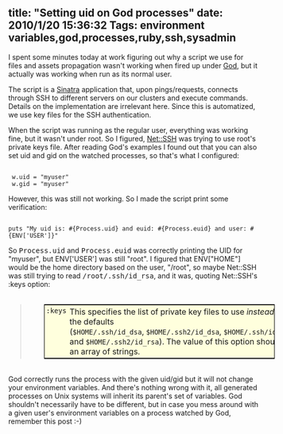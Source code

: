 title: "Setting uid on God processes"
date: 2010/1/20 15:36:32
Tags: environment variables,god,processes,ruby,ssh,sysadmin
---
<p>I spent some minutes today at work figuring out why a script we use for files and assets propagation wasn't working when fired up under <a href="http://god.rubyforge.org/">God</a>, but it actually was working when run as its normal user.</p>
<p>The script is a <a href="http://www.sinatrarb.com">Sinatra</a> application that, upon pings/requests, connects through SSH to different servers on our clusters and execute commands. Details on the implementation are irrelevant here. Since this is automatized, we use key files for the SSH authentication.</p>
<p>When the script was running as the regular user, everything was working fine, but it wasn't under root. So I figured, <a href="http://net-ssh.rubyforge.org/ssh/v2/api/">Net::SSH</a> was trying to use root's private keys file. After reading God's examples I found out that you can also set uid and gid on the watched processes, so that's what I configured:</p>

<code lang="ruby">
 w.uid = "myuser"
 w.gid = "myuser"
</code>

<p>However, this was still not working. So I made the script print some verification:</p>

<code lang="ruby">
puts "My uid is: #{Process.uid} and euid: #{Process.euid} and user: #{ENV['USER']}"
</code>

<p>So <tt>Process.uid</tt> and <tt>Process.euid</tt> was correctly printing the UID for &quot;myuser&quot;, but ENV['USER'] was still &quot;root&quot;. I figured that ENV[&quot;HOME&quot;] would be the home directory based on the user, &quot;/root&quot;, so maybe Net::SSH was still trying to read <tt>/root/.ssh/id_rsa</tt>, and it was, quoting Net::SSH's :keys option:</p>
<blockquote>
<p>
<meta charset="utf-8">
<table class="list" style="margin-top: 2em; margin-right: 2em; margin-bottom: 2em; margin-left: 2em; border-top-width: 1px; border-right-width: 1px; border-bottom-width: 1px; border-left-width: 1px; border-top-style: solid; border-right-style: solid; border-bottom-style: solid; border-left-style: solid; border-top-color: black; border-right-color: black; border-bottom-color: black; border-left-color: black; background-image: initial; background-attachment: initial; background-origin: initial; background-clip: initial; background-color: rgb(255, 255, 221); padding-top: 0px; padding-right: 0px; padding-bottom: 0px; padding-left: 0px; -webkit-border-horizontal-spacing: 0px; -webkit-border-vertical-spacing: 0px; background-position: initial initial; background-repeat: initial initial; ">
    <tbody>
        <tr>
            <td style="padding-top: 0.2em; padding-right: 0.2em; padding-bottom: 0.2em; padding-left: 0.2em; text-align: center; vertical-align: top; border-bottom-width: 1px; border-bottom-style: solid; border-bottom-color: initial; "><code>:keys</code></td>
            <td style="padding-top: 0.2em; padding-right: 0.2em; padding-bottom: 0.2em; padding-left: 0.2em; text-align: left; vertical-align: top; border-bottom-width: 1px; border-bottom-style: solid; border-bottom-color: initial; ">This specifies the list of private key files to use&nbsp;<em>instead</em>&nbsp;of the defaults (<code>$HOME/.ssh/id_dsa</code>,&nbsp;<code>$HOME/.ssh2/id_dsa</code>,&nbsp;<code>$HOME/.ssh/id_rsa</code>, and&nbsp;<code>$HOME/.ssh2/id_rsa</code>). The value of this option should be an array of strings.</td>
        </tr>
    </tbody>
</table>
</meta>
</p>
</blockquote>
<p>God correctly runs the process with the given uid/gid but it will not change your environment variables. And there's nothing wrong with it, all generated processes on Unix systems will inherit its parent's set of variables. God shouldn't necessarily have to be different, but in case you mess around with a given user's environment variables on a process watched by God, remember this post :-)</p>